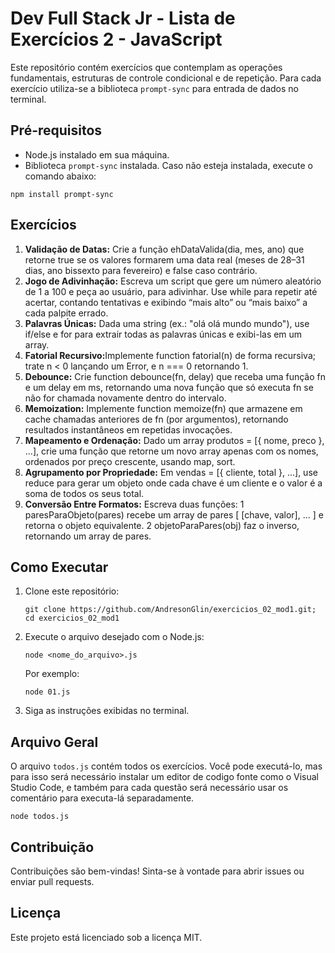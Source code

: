 <h1>Dev Full Stack Jr - Lista de Exercícios 2 - JavaScript</h1>
<p>
        Este repositório contém exercícios que contemplam as operações fundamentais, estruturas de controle condicional e de repetição. Para cada exercício utiliza-se a biblioteca <code>prompt-sync</code> para entrada de dados no terminal.
</p>

<h2>Pré-requisitos</h2>
<ul>
<li>Node.js instalado em sua máquina.</li>
<li>Biblioteca <code>prompt-sync</code> instalada. Caso não esteja instalada, execute o comando abaixo:</li>
</ul>
<pre><code>npm install prompt-sync</code></pre>

<h2>Exercícios</h2>
<ol>
<li><strong>Validação de Datas:</strong> Crie a função ehDataValida(dia, mes, ano) que retorne true se os valores
formarem uma data real (meses de 28–31 dias, ano bissexto para
fevereiro) e false caso contrário.</li>
<li><strong>Jogo de Adivinhação:</strong> Escreva um script que gere um número aleatório de 1 a 100 e peça ao
usuário, para adivinhar. Use while para repetir até acertar, contando
tentativas e exibindo “mais alto” ou “mais baixo” a cada palpite errado.</li>
<li><strong>Palavras Únicas:</strong> Dada uma string (ex.: "olá olá mundo mundo"), use if/else e for para extrair
todas as palavras únicas e exibi-las em um array.</li>  
<li><strong>Fatorial Recursivo:</strong>Implemente function fatorial(n) de forma recursiva; trate n < 0 lançando
um Error, e n === 0 retornando 1.</li>
<li><strong>Debounce:</strong> Crie function debounce(fn, delay) que receba uma função fn e um delay
em ms, retornando uma nova função que só executa fn se não for
chamada novamente dentro do intervalo.</li>
<li><strong>Memoization:</strong> Implemente function memoize(fn) que armazene em cache chamadas
anteriores de fn (por argumentos), retornando resultados instantâneos em repetidas invocações.</li>
<li><strong>Mapeamento e Ordenação:</strong> Dado um array produtos = [{ nome, preco }, ...], crie uma função que retorne um novo array apenas com os nomes, ordenados por preço
crescente, usando map, sort.</li>
<li><strong>Agrupamento por Propriedade:</strong> Em vendas = [{ cliente, total }, ...], use reduce para gerar um objeto onde
cada chave é um cliente e o valor é a soma de todos os seus total.</li>
  
<li><strong>Conversão Entre Formatos:</strong> Escreva duas funções:
1 paresParaObjeto(pares) recebe um array de pares [ [chave, valor], ... ] e retorna o objeto equivalente.
2 objetoParaPares(obj) faz o inverso, retornando um array de pares.</li>
</ol>

<h2>Como Executar</h2>
<ol>
<li>Clone este repositório:
<pre><code>git clone https://github.com/AndresonGlin/exercicios_02_mod1.git;
cd exercicios_02_mod1</code></pre>
</li>
<li>Execute o arquivo desejado com o Node.js:
<pre><code>node &lt;nome_do_arquivo&gt;.js</code></pre>
            Por exemplo:
<pre><code>node 01.js</code></pre>
</li>
<li>Siga as instruções exibidas no terminal.</li>
</ol>

<h2>Arquivo Geral</h2>
<p>
        O arquivo <code>todos.js</code> contém todos os exercícios. Você pode executá-lo, mas para isso será necessário instalar um editor de codigo fonte como o Visual Studio Code, e também para cada questão será necessário usar os comentário para executa-lá separadamente.
</p>
<pre><code>node todos.js</code></pre>

<h2>Contribuição</h2>
<p>
        Contribuições são bem-vindas! Sinta-se à vontade para abrir issues ou enviar pull requests.
</p>

<h2>Licença</h2>
<p>
        Este projeto está licenciado sob a licença MIT.
</p>
